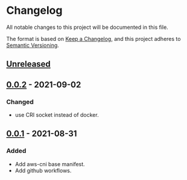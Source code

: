 # Changelog

All notable changes to this project will be documented in this file.

The format is based on [Keep a Changelog](https://keepachangelog.com/en/1.0.0/),
and this project adheres to [Semantic Versioning](https://semver.org/spec/v2.0.0.html).

## [Unreleased]

## [0.0.2] - 2021-09-02

### Changed

- use CRI socket instead of docker.

## [0.0.1] - 2021-08-31

### Added

- Add aws-cni base manifest.
- Add github workflows.

[Unreleased]: https://github.com/giantswarm/aws-cni-app/compare/v0.0.2...HEAD
[0.0.2]: https://github.com/giantswarm/aws-cni-app/compare/v0.0.1...v0.0.2
[0.0.1]: https://github.com/giantswarm/aws-cni-app/releases/tag/v0.0.1
